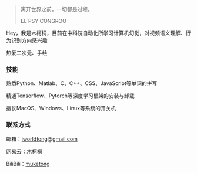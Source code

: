 > 离开世界之前，一切都是过程。
>
> EL PSY CONGROO

Hey，我是木柯桐，目前在中科院自动化所学习计算机幻觉，对视频语义理解、行为识别方向感兴趣

热爱二次元、手绘

### 技能

熟悉Python、Matlab、C、C++、CSS、JavaScript等单词的拼写

精通Tensorflow、Pytorch等深度学习框架的安装与卸载

擅长MacOS、Windows、Linux等系统的开关机

### 联系方式

邮箱：iworldtong@gmail.com

网易云：[木柯桐](https://music.163.com/#/user/home?id=263330394)

BiliBili：[muketong](https://space.bilibili.com/28809833/#/)

<br>